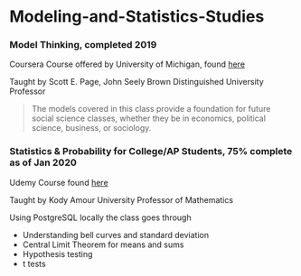 # Modeling-and-Statistics-Studies

### Model Thinking, completed 2019

Coursera Course offered by University of Michigan, found [here](https://www.coursera.org/learn/model-thinking)

Taught by Scott E. Page, John Seely Brown Distinguished University Professor

> The models covered in this class provide a foundation for future social science classes, whether they be in economics, political science, business, or sociology.


### Statistics & Probability for College/AP Students, 75% complete as of Jan 2020

Udemy Course found [here](https://www.udemy.com/course/statisticsandprobability/)

Taught by Kody Amour University Professor of Mathematics

Using PostgreSQL locally the class goes through

*   Understanding bell curves and standard deviation
*   Central Limit Theorem for means and sums
*   Hypothesis testing
*   t tests 
